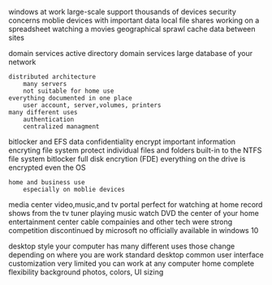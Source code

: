 windows at work
	large-scale support
		thousands of devices
	security concerns
		moblie devices with important data 
		local file shares
	working on a spreadsheet
		watching a movies
	geographical sprawl
		cache data between sites

domain services
	active directory domain services
		large database of your network
	
	distributed architecture
		many servers
		not suitable for home use
	everything documented in one place
		user account, server,volumes, printers
	many different uses
		authentication
		centralized managment 
		
bitlocker and EFS 
	data confidentiality 
		encrypt important information
	encryting file system
		protect individual files and folders
		built-in to the NTFS file system 
	bitlocker 
		full disk encrytion (FDE)
		everything on the drive is encrypted 
		even the OS 
		
	home and business use 
		especially on moblie devices
media center 
	video,music,and tv portal
		perfect for watching at home
		record shows from the tv tuner 
		playing music 
		watch DVD 
	the center of your home entertainment center
		cable compainies and other tech were strong competition
	discontinued by microsoft
		no officially available in windows 10
		
desktop style
	your computer has many different uses
		those change depending on where you are
	work
		standard desktop
		common user interface 
		customization very limited
		you can work at any computer
	home 
		complete flexibility
		background photos, colors, UI sizing